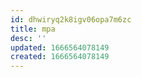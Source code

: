```yaml
---
id: dhwiryq2k8igv06opa7m6zc
title: mpa
desc: ''
updated: 1666564078149
created: 1666564078149
---
```

